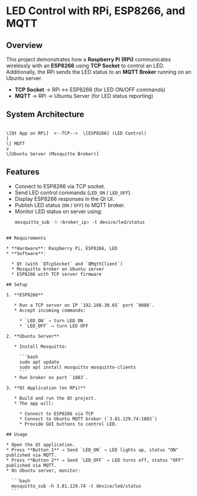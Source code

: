 # LED Control with RPi, ESP8266, and MQTT

## Overview
This project demonstrates how a **Raspberry Pi (RPi)** communicates wirelessly with an **ESP8266** using **TCP Socket** to control an LED.  
Additionally, the RPi sends the LED status to an **MQTT Broker** running on an Ubuntu server.

- **TCP Socket** → RPi ↔ ESP8266 (for LED ON/OFF commands)  
- **MQTT** → RPi → Ubuntu Server (for LED status reporting)

## System Architecture
```

\[Qt App on RPi]  <--TCP-->  \[ESP8266] (LED Control)
|
\| MQTT
v
\[Ubuntu Server (Mosquitto Broker)]

````

## Features
- Connect to ESP8266 via TCP socket.
- Send LED control commands (`LED_ON` / `LED_OFF`).
- Display ESP8266 responses in the Qt UI.
- Publish LED status (`ON` / `OFF`) to MQTT broker.
- Monitor LED status on server using:
  ```bash
  mosquitto_sub -h <broker_ip> -t device/led/status
````

## Requirements

* **Hardware**: Raspberry Pi, ESP8266, LED
* **Software**:

  * Qt (with `QTcpSocket` and `QMqttClient`)
  * Mosquitto broker on Ubuntu server
  * ESP8266 with TCP server firmware

## Setup

1. **ESP8266**

   * Run a TCP server on IP `192.168.30.65` port `8080`.
   * Accept incoming commands:

     * `LED_ON` → turn LED ON
     * `LED_OFF` → turn LED OFF

2. **Ubuntu Server**

   * Install Mosquitto:

     ```bash
     sudo apt update
     sudo apt install mosquitto mosquitto-clients
     ```
   * Run broker on port `1883`.

3. **Qt Application (on RPi)**

   * Build and run the Qt project.
   * The app will:

     * Connect to ESP8266 via TCP
     * Connect to Ubuntu MQTT broker (`3.81.129.74:1883`)
     * Provide GUI buttons to control LED.

## Usage

* Open the Qt application.
* Press **Button 1** → Send `LED_ON` → LED lights up, status "ON" published via MQTT.
* Press **Button 2** → Send `LED_OFF` → LED turns off, status "OFF" published via MQTT.
* On Ubuntu server, monitor:

  ```bash
  mosquitto_sub -h 3.81.129.74 -t device/led/status
  ```



